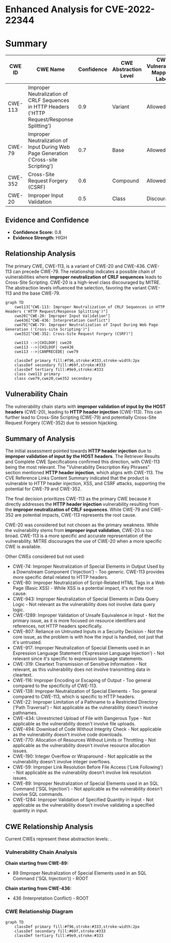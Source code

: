 # Enhanced Analysis for CVE-2022-22344

# Summary
| CWE ID | CWE Name | Confidence | CWE Abstraction Level | CWE Vulnerability Mapping Label | CWE-Vulnerability Mapping Notes |
|---|---|---|---|---|---|
| CWE-113 | Improper Neutralization of CRLF Sequences in HTTP Headers ('HTTP Request/Response Splitting') | 0.9 | Variant | Allowed | Primary CWE |
| CWE-79 | Improper Neutralization of Input During Web Page Generation ('Cross-site Scripting') | 0.7 | Base | Allowed | Secondary Candidate |
| CWE-352 | Cross-Site Request Forgery (CSRF) | 0.6 | Compound | Allowed | Secondary Candidate |
| CWE-20 | Improper Input Validation | 0.5 | Class | Discouraged | Secondary Candidate |

## Evidence and Confidence

*   **Confidence Score:** 0.8
*   **Evidence Strength:** HIGH

## Relationship Analysis
The primary CWE, CWE-113, is a variant of CWE-20 and CWE-436. CWE-113 can precede CWE-79. The relationship indicates a possible chain of vulnerabilities where **improper neutralization of CRLF sequences** leads to Cross-Site Scripting. CWE-20 is a high-level class discouraged by MITRE. The abstraction levels influenced the selection, favoring the variant CWE-113 and the base CWE-79.

```mermaid
graph TD
    cwe113["CWE-113: Improper Neutralization of CRLF Sequences in HTTP Headers ('HTTP Request/Response Splitting')"]
    cwe20["CWE-20: Improper Input Validation"]
    cwe436["CWE-436: Interpretation Conflict"]
    cwe79["CWE-79: Improper Neutralization of Input During Web Page Generation ('Cross-site Scripting')"]
    cwe352["CWE-352: Cross-Site Request Forgery (CSRF)"]

    cwe113 -->|CHILDOF| cwe20
    cwe113 -->|CHILDOF| cwe436
    cwe113 -->|CANPRECEDE| cwe79
    
    classDef primary fill:#f96,stroke:#333,stroke-width:2px
    classDef secondary fill:#69f,stroke:#333
    classDef tertiary fill:#9e9,stroke:#333
    class cwe113 primary
    class cwe79,cwe20,cwe352 secondary
```

## Vulnerability Chain
The vulnerability chain starts with **improper validation of input by the HOST headers** (CWE-20), leading to **HTTP header injection** (CWE-113). This can further lead to Cross-Site Scripting (CWE-79) and potentially Cross-Site Request Forgery (CWE-352) due to session hijacking.

## Summary of Analysis
The initial assessment pointed towards **HTTP header injection** due to **improper validation of input by the HOST headers**. The Retriever Results and Complete CWE Specifications confirmed this direction, with CWE-113 being the most relevant. The "Vulnerability Description Key Phrases" section mentioned **HTTP header injection**, which aligns with CWE-113. The CVE Reference Links Content Summary indicated that the product is vulnerable to HTTP header injection, XSS, and CSRF attacks, supporting the potential for CWE-79 and CWE-352.

The final decision prioritizes CWE-113 as the primary CWE because it directly addresses the **HTTP header injection** vulnerability resulting from the **improper neutralization of CRLF sequences**. While CWE-79 and CWE-352 are potential impacts, CWE-113 represents the root cause.

CWE-20 was considered but not chosen as the primary weakness. While the vulnerability stems from **improper input validation**, CWE-20 is too broad. CWE-113 is a more specific and accurate representation of the vulnerability. MITRE discourages the use of CWE-20 when a more specific CWE is available.

Other CWEs considered but not used:

*   CWE-74: Improper Neutralization of Special Elements in Output Used by a Downstream Component ('Injection') - Too generic. CWE-113 provides more specific detail related to HTTP headers.
*   CWE-80: Improper Neutralization of Script-Related HTML Tags in a Web Page (Basic XSS) - While XSS is a potential impact, it's not the root cause.
*   CWE-943: Improper Neutralization of Special Elements in Data Query Logic - Not relevant as the vulnerability does not involve data query logic.
*   CWE-1289: Improper Validation of Unsafe Equivalence in Input - Not the primary issue, as it is more focused on resource identifiers and references, not HTTP headers specifically.
*   CWE-807: Reliance on Untrusted Inputs in a Security Decision - Not the core issue, as the problem is with how the input is handled, not just that it's untrusted.
*   CWE-917: Improper Neutralization of Special Elements used in an Expression Language Statement ('Expression Language Injection') - Not relevant since it's specific to expression language statements.
*   CWE-319: Cleartext Transmission of Sensitive Information - Not relevant, as this vulnerability does not involve transmitting data in cleartext.
*   CWE-116: Improper Encoding or Escaping of Output - Too general compared to the specificity of CWE-113.
*   CWE-138: Improper Neutralization of Special Elements - Too general compared to CWE-113, which is specific to HTTP headers.
*   CWE-22: Improper Limitation of a Pathname to a Restricted Directory ('Path Traversal') - Not applicable as the vulnerability doesn't involve pathnames.
*   CWE-434: Unrestricted Upload of File with Dangerous Type - Not applicable as the vulnerability doesn't involve file uploads.
*   CWE-494: Download of Code Without Integrity Check - Not applicable as the vulnerability doesn't involve code downloads.
*   CWE-770: Allocation of Resources Without Limits or Throttling - Not applicable as the vulnerability doesn't involve resource allocation issues.
*   CWE-190: Integer Overflow or Wraparound - Not applicable as the vulnerability doesn't involve integer overflows.
*   CWE-59: Improper Link Resolution Before File Access ('Link Following') - Not applicable as the vulnerability doesn't involve link resolution issues.
*   CWE-89: Improper Neutralization of Special Elements used in an SQL Command ('SQL Injection') - Not applicable as the vulnerability doesn't involve SQL commands.
*   CWE-1284: Improper Validation of Specified Quantity in Input - Not applicable as the vulnerability doesn't involve validating a specified quantity in input.


## CWE Relationship Analysis

Current CWEs represent these abstraction levels: .


### Vulnerability Chain Analysis

**Chain starting from CWE-89:**
- 89 (Improper Neutralization of Special Elements used in an SQL Command ('SQL Injection')) - ROOT


**Chain starting from CWE-436:**
- 436 (Interpretation Conflict) - ROOT



### CWE Relationship Diagram

```mermaid
graph TD
    classDef primary fill:#f96,stroke:#333,stroke-width:2px
    classDef secondary fill:#69f,stroke:#333
    classDef tertiary fill:#9e9,stroke:#333
```